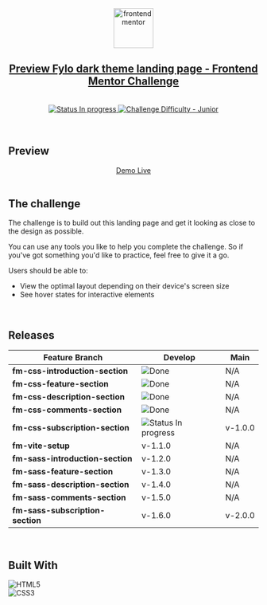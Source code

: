 <div align="center">
  <img src="https://www.frontendmentor.io/static/images/logo-mobile.svg" alt="frontendmentor" width="80">
  <br />
  <h2 align="center">
   <a href="https://www.frontendmentor.io/challenges/fylo-dark-theme-landing-page-5ca5f2d21e82137ec91a50fd"  target="_blank">
        Preview Fylo dark theme landing page - Frontend Mentor Challenge
    </a>
  </h2>
</div>
<br />
<!-- Badges -->
<div align="center">
  <!-- Status -->
  <a href="#">
    <img src="https://img.shields.io/badge/Status-In_Progress-yellow" alt="Status In progress">
  </a>

  <!-- Difficulty -->
  <a href="https://www.frontendmentor.io/challenges?difficulties=1"  target="_blank">
    <img src="https://img.shields.io/badge/Difficulty-Junior-green" alt="Challenge Difficulty - Junior">
  </a>
</div>
<br />
<br />

## **Preview**
<div align='center'>
  <a href="https://clarerodev.github.io/fm-fylo-landing-page/" target="_blank">Demo Live</a>
</div>
<br />

## **The challenge**
The challenge is to build out this landing page and get it looking as close to the design as possible.

You can use any tools you like to help you complete the challenge. So if you've got something you'd like to practice, feel free to give it a go.

Users should be able to:

- View the optimal layout depending on their device's screen size
- See hover states for interactive elements
<br />

## **Releases**
<table>
<thead>
  <tr>
    <th>Feature Branch</th>
    <th>Develop</th>
    <th>Main</th>
  </tr>
</thead>
<tbody>
  <tr>
    <td>
      <b>fm-css-introduction-section</b>
    </td>
    <td>
      <img src="https://img.shields.io/badge/Done-v 0.1.0-green" alt="Done">
    </td>
    <td>N/A</td>
  </tr>
   <tr>
    <td>
      <b>fm-css-feature-section</b>
    </td>
    <td>
      <span>
         <img src="https://img.shields.io/badge/Done-v 0.2.0-green" alt="Done">
       </span>
    </td>
    <td>N/A</td>
  </tr>
  <tr>
    <td>
      <b>fm-css-description-section</b>
    </td>
    <td>
      <span>
        <img src="https://img.shields.io/badge/Done-v 0.3.0-green" alt="Done">
      </span>
    </td>
    <td>N/A</td>
  </tr> 
   <tr>
    <td>
      <b>fm-css-comments-section</b>
    </td>
    <td>
        <img src="https://img.shields.io/badge/Done-v 0.4.0-green" alt="Done">
    <td>N/A</td>
  </tr> 
   <tr>
    <td>
      <b>fm-css-subscription-section</b>
    </td>
    <td>
      <img src="https://img.shields.io/badge/In_Progress-v 0.5.0-yellow" alt="Status In progress">
    </td>
    <td>v-1.0.0</td>
  </tr>
   <tr>
    <td>
      <b>fm-vite-setup</b>
    </td>
    <td>
      <span>v-1.1.0</span>
    </td>
    <td>N/A</td>
  </tr>
   <tr>
    <td>
      <b>fm-sass-introduction-section</b>
    </td>
    <td>
      <span>v-1.2.0</span>
    </td>
    <td>N/A</td>
  </tr>
   <tr>
    <td>
      <b>fm-sass-feature-section</b>
    </td>
    <td>
      <span>v-1.3.0</span>
    </td>
    <td>N/A</td>
  </tr>
  <tr>
    <td>
      <b>fm-sass-description-section</b>
    </td>
    <td>
      <span>v-1.4.0</span>
    </td>
    <td>N/A</td>
  </tr> 
   <tr>
    <td>
      <b>fm-sass-comments-section</b>
    </td>
    <td>
      <span>v-1.5.0</span>
    </td>
    <td>N/A</td>
  </tr> 
   <tr>
    <td>
      <b>fm-sass-subscription-section</b>
    </td>
    <td>
      <span>v-1.6.0</span>
    </td>
    <td>v-2.0.0</td>
  </tr> 
</tbody>
</table>
<br />

## **Built With**
![HTML5](https://img.shields.io/badge/html5-%23E34F26.svg?logo=html5&logoColor=white)   
![CSS3](https://img.shields.io/badge/css3-%231572B6.svg?logo=css3&logoColor=white) 

<br>


